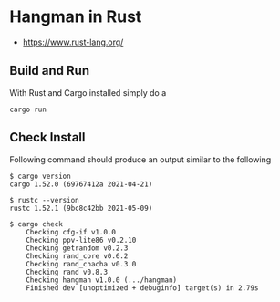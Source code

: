 # Hangman in Rust

* https://www.rust-lang.org/

## Build and Run

With Rust and Cargo installed simply do a

```
cargo run
```

## Check Install

Following command should produce an output similar to the following

```
$ cargo version
cargo 1.52.0 (69767412a 2021-04-21)

$ rustc --version
rustc 1.52.1 (9bc8c42bb 2021-05-09)

$ cargo check
    Checking cfg-if v1.0.0
    Checking ppv-lite86 v0.2.10
    Checking getrandom v0.2.3
    Checking rand_core v0.6.2
    Checking rand_chacha v0.3.0
    Checking rand v0.8.3
    Checking hangman v1.0.0 (.../hangman)
    Finished dev [unoptimized + debuginfo] target(s) in 2.79s
```
